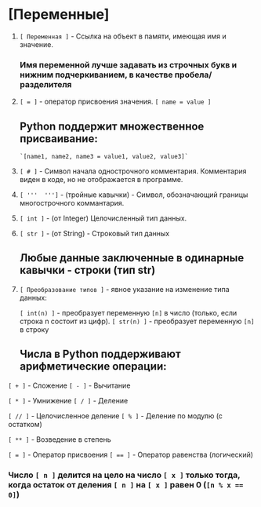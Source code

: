 # [Переменные]  

1. `[ Переменная ]` - Ссылка на объект в памяти, имеющая имя и значение.
 
    ### Имя переменной лучше задавать из строчных букв и нижним подчеркиванием, в качестве пробела/разделителя
   
4. `[ = ]` - оператор присвоения значения.
    `[ name = value ]`

    ## Python поддержит множественное присваивание:
       `[name1, name2, name3 = value1, value2, value3]`

5. `[ # ]` - Символ начала однострочного комментария. Комментария виден в коде, но не отображается в программе.

7. `[ '''  ''']` - (тройные кавычки) - Символ, обозначающий границы многострочного коммантария.

8. `[ int ]` - (от Integer) Целочисленный тип данных.

9. `[ str ]` - (от String) - Строковый тип данных

    ## Любые данные заключенные в одинарные кавычки - строки (тип str)

10. `[ Преобразование типов ]` - явное указание на изменение типа данных:
    
    `[ int(n) ]` - преобразует переменную `[n]` в число (только, если строка n состоит из цифр).
    `[ str(n) ]` - преобразует переменную `[n]` в строку

    ## Числа в Python поддерживают арифметические операции:

`[ + ]` - Сложение       `[ - ]` - Вычитание

`[ * ]` - Умнижение       `[ / ]` - Деление

`[ // ]` - Целочисленное деление     `[ % ]` - Деление по модулю (с остатком) 

`[ ** ]` - Возведение в степень

`[ = ]` - Оператор присвоения     `[ == ]` - Оператор равенства (логический)

### Число `[ n ]` делится на цело на число `[ x ]` только тогда, когда остаток от деления `[ n ]` на `[ x ]` равен 0 (`[n % x == 0]`)
